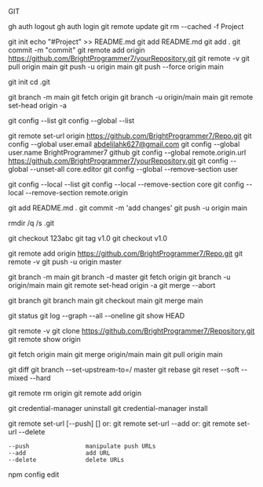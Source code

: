 GIT

gh auth logout
gh auth login
git remote update
git rm --cached -f Project

git init
echo "#Project" >> README.md
git add README.md
git add . 
git commit -m "commit"
git remote add origin https://github.com/BrightProgrammer7/yourRepository.git
git remote -v
git pull origin main
git push -u origin main
git push --force origin main

git init
cd .git

git branch -m main 
git fetch origin
git branch -u origin/main main
git remote set-head origin -a

git config --list
git config --global --list

git remote set-url origin https://github.com/BrightProgrammer7/Repo.git
git config --global user.email abdelilahk627@gmail.com
git config --global user.name BrightProgrammer7 github
git config --global remote.origin.url https://github.com/BrightProgrammer7/yourRepository.git
git config --global --unset-all core.editor
git config --global --remove-section user 

git config --local --list
git config --local --remove-section core
git config --local --remove-section remote.origin

 
git add README.md .
git commit -m 'add changes'
git push -u origin main


rmdir /q /s .git

git checkout 123abc
git tag v1.0
git checkout v1.0

git remote add origin https://github.com/BrightProgrammer7/Repo.git
git remote -v
git push -u origin master

git branch -m main
git branch -d master
git fetch origin 
git branch -u origin/main main
git remote set-head origin -a
git merge --abort

git branch
git branch main
git checkout main
git merge main

git status
git log --graph --all --oneline
git show HEAD

git remote -v
git clone https://github.com/BrightProgrammer7/Repository.git
git remote show origin

git fetch origin main
git merge origin/main main
git pull origin main

git diff
git branch --set-upstream-to=<remote>/<branch> master
git rebase
git reset --soft --mixed --hard


git remote rm origin
git remote add origin

git credential-manager uninstall
git credential-manager install

 git remote set-url [--push] <name> <newurl> [<oldurl>]
   or: git remote set-url --add <name> <newurl>
   or: git remote set-url --delete <name> <url>

    --push                manipulate push URLs
    --add                 add URL
    --delete              delete URLs

npm config edit

